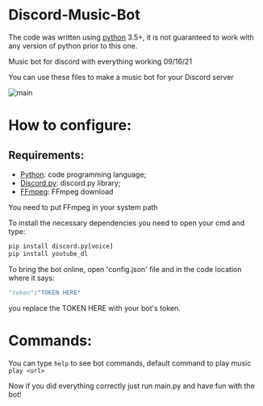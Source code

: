 # Discord-Music-Bot
The code was written using [python](https://www.python.org/) 3.5+, it is not guaranteed to work with any version of python prior to this one.

Music bot for discord with everything working 09/16/21

You can use these files to make a music bot for your Discord server

![main](https://i.imgur.com/M3aa40t.jpg)

# How to configure:

## Requirements:
* [Python](https://www.python.org/): code programming language;
* [Discord.py](https://discordpy.readthedocs.io/en/latest/): discord.py library;
* [FFmpeg](https://ffmpeg.org/download.html): FFmpeg download

You need to put FFmpeg in your system path

To install the necessary dependencies you need to open your cmd and type:
```py
pip install discord.py[voice]
pip install youtube_dl
```

To bring the bot online, open 'config.json' file and in the code location where it says:
```py
"token":"TOKEN HERE"
```
you replace the TOKEN HERE with your bot's token.

# Commands:

You can type `help` to see bot commands, default command to play music `play <url>`

Now if you did everything correctly just run main.py and have fun with the bot!
